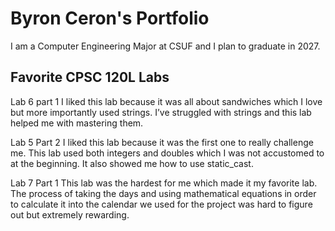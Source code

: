 
# Byron Ceron's Portfolio

I am a Computer Engineering Major at CSUF and I plan to graduate in 2027.

## Favorite CPSC 120L Labs

Lab 6 part 1
I liked this lab because it was all about sandwiches which I love but more importantly used strings. I’ve struggled with strings and this lab helped me with mastering them.

Lab 5 Part 2
I liked this lab because it was the first one to really challenge me. This lab used both integers and doubles which I was not accustomed to at the beginning. It also showed me how to use static_cast. 

Lab 7 Part 1
This lab was the hardest for me which made it my favorite lab. The process of taking the days and using mathematical equations in order to calculate it into the calendar we used for the project was hard to figure out but extremely rewarding. 
